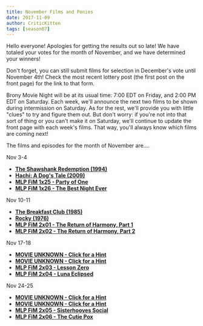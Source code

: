 ```yaml
---
title: November Films and Ponies
date: 2017-11-09
author: CriticKitten
tags: [season07]
---
```


Hello everyone!  Apologies for getting the results out so late!  We have totaled your votes for the month of November, and we have determined your winners!

Don't forget, you can still submit films for selection in December's vote until November 4th!  Check the most recent lottery post (the first post on the front page) for the link to that form.

Brony Movie Night will be at its usual time: 7:00 EDT on Friday, and 2:00 PM EDT on Saturday.  Each week, we'll announce the next two films to be shown during intermission on Saturday.  As for the rest, we'll provide you with little "clues" to try and figure them out.  But don't worry: if you're not into that sort of thing or you can't make it on Saturday, we'll continue to update the front page with each week's films.  That way, you'll always know which films are coming next!

The films and episodes for the month of November are.... 

Nov 3-4
-	**[The Shawshank Redemption (1994)][m1]**
-	**[Hachi: A Dog's Tale (2009)][m2]**
-	**[MLP FiM 1x25 - Party of One][p1]**
-	**[MLP FiM 1x26 - The Best Night Ever][p2]**

Nov 10-11
-	**[The Breakfast Club (1985)][m3]**
-	**[Rocky (1976)][m4]**
-	**[MLP FiM 2x01 - The Return of Harmony, Part 1][p3]**
-	**[MLP FiM 2x02 - The Return of Harmony, Part 2][p4]**

Nov 17-18
-	**[MOVIE UNKNOWN - Click for a Hint][m5]**
-	**[MOVIE UNKNOWN - Click for a Hint][m6]**
-	**[MLP FiM 2x03 - Lesson Zero][p5]**
-	**[MLP FiM 2x04 - Luna Eclipsed][p6]**

Nov 24-25
-	**[MOVIE UNKNOWN - Click for a Hint][m7]**
-	**[MOVIE UNKNOWN - Click for a Hint][m8]**
-	**[MLP FiM 2x05 - Sisterhooves Social][p7]**
-	**[MLP FiM 2x06 - The Cutie Pox][p8]**

[m1]: http://www.imdb.com/title/tt0111161/
[m2]: http://www.imdb.com/title/tt1028532/
[m3]: http://www.imdb.com/title/tt0088847/
[m4]: http://www.imdb.com/title/tt0075148/
[m5]: http://static.flickr.com/67/179768787_c2cf90edc0.jpg
[m6]: https://vignette.wikia.nocookie.net/spongebob/images/1/19/Squidward-8.jpg/revision/latest?cb=20160410164550
[m7]: https://www.iconexperience.com/_img/v_collection_png/512x512/shadow/stapler_red.png
[m8]: https://www.martinellis.com/wp/wp-content/uploads/2016/11/promo-apple-cider-50.7.png
[p1]: http://www.imdb.com/title/tt1880664/
[p2]: http://www.imdb.com/title/tt1880665/
[p3]: http://www.imdb.com/title/tt2035148/
[p4]: http://www.imdb.com/title/tt2035149/
[p5]: http://www.imdb.com/title/tt2071126/
[p6]: http://www.imdb.com/title/tt2071864/
[p7]: http://www.imdb.com/title/tt2071865/
[p8]: http://www.imdb.com/title/tt2071866/
